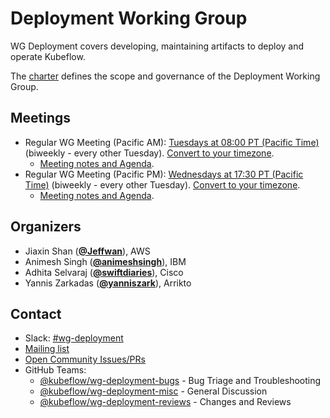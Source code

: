 <!---
This is an autogenerated file!

Please do not edit this file directly, but instead make changes to the
sigs.yaml file in the project root.

To understand how this file is generated, see https://github.com/kubeflow/community/generator/README.md
--->
# Deployment Working Group

WG Deployment covers developing, maintaining artifacts to deploy and operate Kubeflow.

The [charter](charter.md) defines the scope and governance of the Deployment Working Group.

## Meetings
* Regular WG Meeting (Pacific AM): [Tuesdays at 08:00 PT (Pacific Time)]() (biweekly - every other Tuesday). [Convert to your timezone](http://www.thetimezoneconverter.com/?t=08:00&tz=PT%20%28Pacific%20Time%29).
  * [Meeting notes and Agenda](http://bit.ly/kf-meeting-notes).
* Regular WG Meeting (Pacific PM): [Wednesdays at 17:30 PT (Pacific Time)]() (biweekly - every other Tuesday). [Convert to your timezone](http://www.thetimezoneconverter.com/?t=17:30&tz=PT%20%28Pacific%20Time%29).
  * [Meeting notes and Agenda](http://bit.ly/kf-meeting-notes).

## Organizers

* Jiaxin Shan (**[@Jeffwan](https://github.com/Jeffwan)**), AWS
* Animesh Singh (**[@animeshsingh](https://github.com/animeshsingh)**), IBM
* Adhita Selvaraj (**[@swiftdiaries](https://github.com/swiftdiaries)**), Cisco
* Yannis Zarkadas (**[@yanniszark](https://github.com/yanniszark)**), Arrikto

## Contact
- Slack: [#wg-deployment](https://kubeflow.slack.com/messages/wg-deployment)
- [Mailing list](https://groups.google.com/forum/#!forum/kubeflow-discuss)
- [Open Community Issues/PRs](https://github.com/kubeflow/community/labels/wg%2Farea/wg-deployment)
- GitHub Teams:
    - [@kubeflow/wg-deployment-bugs](https://github.com/orgs/kubeflow/teams/wg-deployment-bugs) - Bug Triage and Troubleshooting
    - [@kubeflow/wg-deployment-misc](https://github.com/orgs/kubeflow/teams/wg-deployment-misc) - General Discussion
    - [@kubeflow/wg-deployment-reviews](https://github.com/orgs/kubeflow/teams/wg-deployment-reviews) - Changes and Reviews
<!-- BEGIN CUSTOM CONTENT -->

<!-- END CUSTOM CONTENT -->
